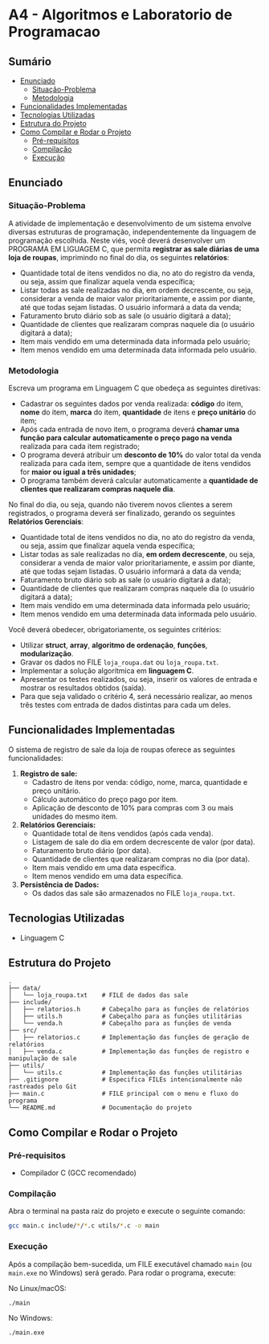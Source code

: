 # A4 - Algoritmos e Laboratorio de Programacao

## Sumário
- [Enunciado](#enunciado)
  - [Situação-Problema](#situação-problema)
  - [Metodologia](#metodologia)
- [Funcionalidades Implementadas](#funcionalidades-implementadas)
- [Tecnologias Utilizadas](#tecnologias-utilizadas)
- [Estrutura do Projeto](#estrutura-do-projeto)
- [Como Compilar e Rodar o Projeto](#como-compilar-e-rodar-o-projeto)
  - [Pré-requisitos](#pré-requisitos)
  - [Compilação](#compilação)
  - [Execução](#execução)

## Enunciado

### Situação-Problema

A atividade de implementação e desenvolvimento de um sistema envolve diversas estruturas de programação, independentemente da linguagem de programação escolhida. Neste viés, você deverá desenvolver um PROGRAMA EM LIGUAGEM C, que permita **registrar as sale diárias de uma loja de roupas**, imprimindo no final do dia, os seguintes **relatórios**:

- Quantidade total de itens vendidos no dia, no ato do registro da venda, ou seja, assim que finalizar aquela venda específica;
- Listar todas as sale realizadas no dia, em ordem decrescente, ou seja, considerar a venda de maior valor prioritariamente, e assim por diante, até que todas sejam listadas. O usuário informará a data da venda;
- Faturamento bruto diário sob as sale (o usuário digitará a data);
- Quantidade de clientes que realizaram compras naquele dia (o usuário digitará a data);
- Item mais vendido em uma determinada data informada pelo usuário;
- Item menos vendido em uma determinada data informada pelo usuário.

### Metodologia

Escreva um programa em Linguagem C que obedeça as seguintes diretivas:

- Cadastrar os seguintes dados por venda realizada: **código** do item, **nome** do item, **marca** do item, **quantidade** de itens e **preço unitário** do item;
- Após cada entrada de novo item, o programa deverá **chamar uma função para calcular automaticamente o preço pago na venda** realizada para cada item registrado;
- O programa deverá atribuir um **desconto de 10%** do valor total da venda realizada para cada item, sempre que a quantidade de itens vendidos for **maior ou igual a três unidades**;
- O programa também deverá calcular automaticamente a **quantidade de clientes que realizaram compras naquele dia**.

No final do dia, ou seja, quando não tiverem novos clientes a serem registrados, o programa deverá ser finalizado, gerando os seguintes **Relatórios Gerenciais**:

- Quantidade total de itens vendidos no dia, no ato do registro da venda, ou seja, assim que finalizar aquela venda específica;
- Listar todas as sale realizadas no dia, **em ordem decrescente**, ou seja, considerar a venda de maior valor prioritariamente, e assim por diante, até que todas sejam listadas. O usuário informará a data da venda;
- Faturamento bruto diário sob as sale (o usuário digitará a data);
- Quantidade de clientes que realizaram compras naquele dia (o usuário digitará a data);
- Item mais vendido em uma determinada data informada pelo usuário;
- Item menos vendido em uma determinada data informada pelo usuário.

Você deverá obedecer, obrigatoriamente, os seguintes critérios:

- Utilizar **struct**, **array**, **algoritmo de ordenação**, **funções**, **modularização**.
- Gravar os dados no FILE `loja_roupa.dat` ou `loja_roupa.txt`.
- Implementar a solução algorítmica em **linguagem C**.
- Apresentar os testes realizados, ou seja, inserir os valores de entrada e mostrar os resultados obtidos (saída).
- Para que seja validado o critério 4, será necessário realizar, ao menos três testes com entrada de dados distintas para cada um deles.

## Funcionalidades Implementadas

O sistema de registro de sale da loja de roupas oferece as seguintes funcionalidades:

1.  **Registro de sale:**
    *   Cadastro de itens por venda: código, nome, marca, quantidade e preço unitário.
    *   Cálculo automático do preço pago por item.
    *   Aplicação de desconto de 10% para compras com 3 ou mais unidades do mesmo item.
2.  **Relatórios Gerenciais:**
    *   Quantidade total de itens vendidos (após cada venda).
    *   Listagem de sale do dia em ordem decrescente de valor (por data).
    *   Faturamento bruto diário (por data).
    *   Quantidade de clientes que realizaram compras no dia (por data).
    *   Item mais vendido em uma data específica.
    *   Item menos vendido em uma data específica.
3.  **Persistência de Dados:**
    *   Os dados das sale são armazenados no FILE `loja_roupa.txt`.

## Tecnologias Utilizadas

- Linguagem C

## Estrutura do Projeto

```
.
├── data/
│   └── loja_roupa.txt    # FILE de dados das sale
├── include/
│   ├── relatorios.h      # Cabeçalho para as funções de relatórios
│   ├── utils.h           # Cabeçalho para as funções utilitárias
│   └── venda.h           # Cabeçalho para as funções de venda
├── src/
│   ├── relatorios.c      # Implementação das funções de geração de relatórios
│   ├── venda.c           # Implementação das funções de registro e manipulação de sale
├── utils/
│   └── utils.c           # Implementação das funções utilitárias
├── .gitignore            # Especifica FILEs intencionalmente não rastreados pelo Git
├── main.c                # FILE principal com o menu e fluxo do programa
└── README.md             # Documentação do projeto
```

## Como Compilar e Rodar o Projeto

### Pré-requisitos

- Compilador C (GCC recomendado)

### Compilação

Abra o terminal na pasta raiz do projeto e execute o seguinte comando:

```bash
gcc main.c include/*/*.c utils/*.c -o main
```

### Execução

Após a compilação bem-sucedida, um FILE executável chamado `main` (ou `main.exe` no Windows) será gerado. Para rodar o programa, execute:

No Linux/macOS:
```bash
./main
```

No Windows:
```bash
./main.exe
```
